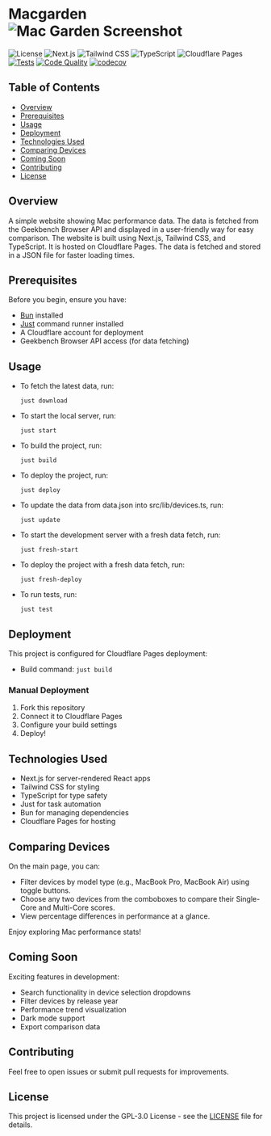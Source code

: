 # Macgarden ![Mac Garden Screenshot](example.png)

![License](https://img.shields.io/badge/license-GPL--3.0-yellow)
![Next.js](https://img.shields.io/badge/Next.js-15.1-green)
![Tailwind CSS](https://img.shields.io/badge/Tailwind%20CSS-3.4.1-blue)
![TypeScript](https://img.shields.io/badge/TypeScript-5-blue)
![Cloudflare Pages](https://img.shields.io/badge/Cloudflare%20Pages-orange)
[![Tests](https://github.com/paradise-runner/macgarden/actions/workflows/test.yml/badge.svg?branch=main)](https://github.com/paradise-runner/macgarden/actions/workflows/test.yml)
[![Code Quality](https://github.com/paradise-runner/macgarden/actions/workflows/code-quality.yml/badge.svg?branch=main)](https://github.com/paradise-runner/macgarden/actions/workflows/code-quality.yml)
[![codecov](https://codecov.io/gh/paradise-runner/macgarden/graph/badge.svg?token=E4ZVSUXUQR)](https://codecov.io/gh/paradise-runner/macgarden)

## Table of Contents

- [Overview](#overview)
- [Prerequisites](#prerequisites)
- [Usage](#usage)
- [Deployment](#deployment)
- [Technologies Used](#technologies-used)
- [Comparing Devices](#comparing-devices)
- [Coming Soon](#coming-soon)
- [Contributing](#contributing)
- [License](#license)

## Overview

A simple website showing Mac performance data. The data is fetched from the Geekbench Browser API and displayed in a user-friendly way for easy comparison. The website is built using Next.js, Tailwind CSS, and TypeScript. It is hosted on Cloudflare Pages. The data is fetched and stored in a JSON file for faster loading times.

## Prerequisites

Before you begin, ensure you have:
- [Bun](https://bun.sh/) installed
- [Just](https://just.systems/man/en/) command runner installed
- A Cloudflare account for deployment
- Geekbench Browser API access (for data fetching)

## Usage

- To fetch the latest data, run:
  ```
  just download
  ```
- To start the local server, run:
  ```
  just start
  ```
- To build the project, run:
  ```
  just build
  ```
- To deploy the project, run:
  ```
  just deploy
  ```
- To update the data from data.json into src/lib/devices.ts, run:
  ```
  just update
  ```
- To start the development server with a fresh data fetch, run:
  ```
  just fresh-start
  ```
- To deploy the project with a fresh data fetch, run:
  ```
  just fresh-deploy
  ```
- To run tests, run:
  ```
  just test
  ```

## Deployment

This project is configured for Cloudflare Pages deployment:

- Build command: `just build`

### Manual Deployment

1. Fork this repository
2. Connect it to Cloudflare Pages
3. Configure your build settings
4. Deploy!

## Technologies Used

- Next.js for server-rendered React apps
- Tailwind CSS for styling
- TypeScript for type safety
- Just for task automation
- Bun for managing dependencies
- Cloudflare Pages for hosting

## Comparing Devices

On the main page, you can:

- Filter devices by model type (e.g., MacBook Pro, MacBook Air) using toggle buttons.
- Choose any two devices from the comboboxes to compare their Single-Core and Multi-Core scores.
- View percentage differences in performance at a glance.

Enjoy exploring Mac performance stats!

## Coming Soon

Exciting features in development:
- Search functionality in device selection dropdowns
- Filter devices by release year
- Performance trend visualization
- Dark mode support
- Export comparison data

## Contributing

Feel free to open issues or submit pull requests for improvements.

## License

This project is licensed under the GPL-3.0 License - see the [LICENSE](LICENSE) file for details.
